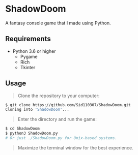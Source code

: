 # ShadowDoom

A fantasy console game that I made using Python.

## Requirements

- Python 3.6 or higher
  - Pygame
  - Rich
  - Tkinter

## Usage

> Clone the repository to your computer:

```sh
$ git clone https://github.com/Sid110307/ShadowDoom.git
Cloning into 'ShadowDoom'...
```

> Enter the directory and run the game:

```sh
$ cd ShadowDoom
$ python3 ShadowDoom.py
# Or just ./ShadowDoom.py for Unix-based systems.
```

> Maximize the terminal window for the best experience.
